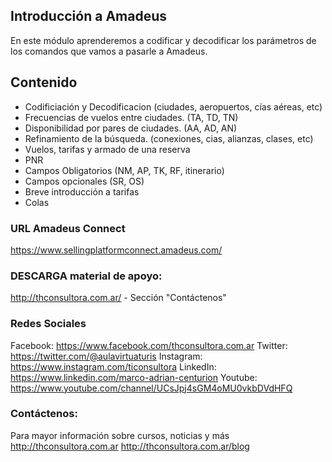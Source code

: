 ## Introducción a Amadeus

En este módulo aprenderemos a codificar y decodificar los parámetros de los comandos que vamos a pasarle a Amadeus.

## Contenido

- Codificiación y Decodificacion (ciudades, aeropuertos, cías aéreas, etc)
- Frecuencias de vuelos entre ciudades.  (TA, TD, TN)
- Disponibilidad por pares de ciudades.  (AA, AD, AN)
- Refinamiento de la búsqueda.  (conexiones, cias, alianzas, clases, etc)
- Vuelos, tarifas y armado de una reserva
- PNR 
- Campos Obligatorios (NM, AP, TK, RF, itinerario)
- Campos opcionales (SR, OS)
- Breve introducción a tarifas
- Colas

### URL Amadeus Connect
https://www.sellingplatformconnect.amadeus.com/

### DESCARGA material de apoyo:
http://thconsultora.com.ar/ - Sección "Contáctenos" 

### Redes Sociales
Facebook: https://www.facebook.com/thconsultora.com.ar
Twitter: https://twitter.com/@aulavirtuaturis
Instagram: https://www.instagram.com/ticonsultora
LinkedIn: https://www.linkedin.com/marco-adrian-centurion
Youtube: https://www.youtube.com/channel/UCsJpj4sGM4oMU0vkbDVdHFQ

### Contáctenos:
Para mayor información sobre cursos, noticias y más
http://thconsultora.com.ar 
http://thconsultora.com.ar/blog
